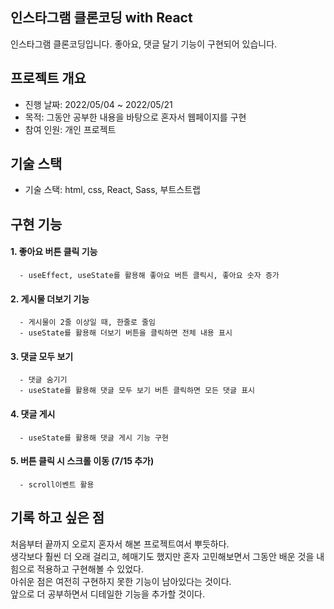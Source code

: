 ## 인스타그램 클론코딩 with React
인스타그램 클론코딩입니다. 좋아요, 댓글 달기 기능이 구현되어 있습니다.


## 프로젝트 개요
- 진행 날짜: 2022/05/04 ~ 2022/05/21
- 목적: 그동안 공부한 내용을 바탕으로 혼자서 웹페이지를 구현
- 참여 인원: 개인 프로젝트


## 기술 스택
- 기술 스택: html, css, React, Sass, 부트스트랩

## 구현 기능
####  1. 좋아요 버튼 클릭 기능
      - useEffect, useState를 활용해 좋아요 버튼 클릭시, 좋아요 숫자 증가 
####  2. 게시물 더보기 기능
      - 게시물이 2줄 이상일 때, 한줄로 줄임
      - useState를 활용해 더보기 버튼을 클릭하면 전체 내용 표시
####  3. 댓글 모두 보기
      - 댓글 숨기기
      - useState를 활용해 댓글 모두 보기 버튼 클릭하면 모든 댓글 표시
####  4. 댓글 게시
      - useState를 활용해 댓글 게시 기능 구현
####  5. 버튼 클릭 시 스크롤 이동 (7/15 추가)
      - scroll이벤트 활용
     
     
## 기록 하고 싶은 점
처음부터 끝까지 오로지 혼자서 해본 프로젝트여서 뿌듯하다.  
생각보다 훨씬 더 오래 걸리고, 헤매기도 했지만 혼자 고민해보면서 그동안 배운 것을 내 힘으로 적용하고 구현해볼 수 있었다.  
아쉬운 점은 여전히 구현하지 못한 기능이 남아있다는 것이다.  
앞으로 더 공부하면서 디테일한 기능을 추가할 것이다.
